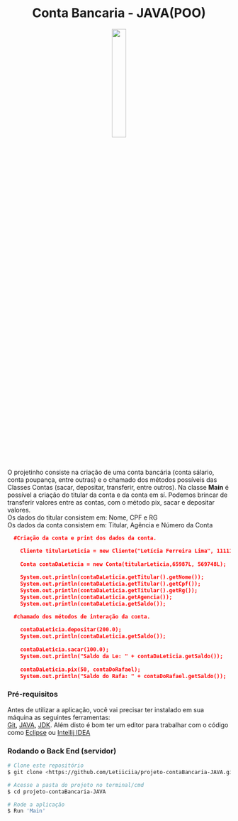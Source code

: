<h1 align="center"> Conta Bancaria - JAVA(POO)
</h1>
<p align="center"> 
<img src="https://github.com/Letiiciia/projeto-contaBancaria-JAVA/blob/master/img/download.png" height="25%" width ="25%">
</p>

O projetinho consiste na criação de uma conta bancária (conta sálario, conta poupança, entre outras) e o chamado dos métodos possíveis das Classes Contas (sacar, depositar, transferir, entre outros).
Na classe <b>Main</b> é possível a criação do titular da conta e da conta em sí. Podemos brincar de transferir valores entre as contas, com  o método pix, sacar e depositar valores.
<br>
Os dados do titular consistem em: Nome, CPF e RG<br>
Os dados da conta consistem em: Titular, Agência e Número da Conta<br>

```json
  #Criação da conta e print dos dados da conta.

    Cliente titularLeticia = new Cliente("Letícia Ferreira Lima", 1111111111L , 3592044L);
        
    Conta contaDaLeticia = new Conta(titularLeticia,65987L, 569748L);
        
    System.out.println(contaDaLeticia.getTitular().getNome());
    System.out.println(contaDaLeticia.getTitular().getCpf());
    System.out.println(contaDaLeticia.getTitular().getRg());
    System.out.println(contaDaLeticia.getAgencia());
    System.out.println(contaDaLeticia.getSaldo());
```

```json
  #chamado dos métodos de interação da conta.
        
    contaDaLeticia.depositar(200.0);
    System.out.println(contaDaLeticia.getSaldo());
        
    contaDaLeticia.sacar(100.0);
    System.out.println("Saldo da Le: " + contaDaLeticia.getSaldo());
            
    contaDaLeticia.pix(50, contaDoRafael);
    System.out.println("Saldo do Rafa: " + contaDoRafael.getSaldo());
```

### Pré-requisitos

Antes de utilizar a aplicação, você vai precisar ter instalado em sua máquina as seguintes ferramentas:<br>
[Git](https://git-scm.com), [JAVA](https://www.java.com/pt-BR/), [JDK](https://www.oracle.com/br/java/technologies/javase-jdk11-downloads.html).
Além disto é bom ter um editor para trabalhar com o código como [Eclipse](https://www.eclipse.org/downloads/) ou [Intellij IDEA](https://www.jetbrains.com/pt-br/idea/download/#section=windows)

### Rodando o Back End (servidor)

```bash
# Clone este repositório
$ git clone <https://github.com/Letiiciia/projeto-contaBancaria-JAVA.git>

# Acesse a pasta do projeto no terminal/cmd
$ cd projeto-contaBancaria-JAVA

# Rode a aplicação
$ Run 'Main'

```
